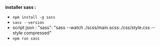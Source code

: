 **installer sass :**
- `npm install -g sass `
- `sass --version`
- script json : "sass": "sass --watch ./scss/main.scss:./css/style.css --style compressed"
- `npm run sass`
